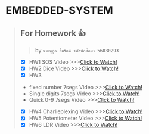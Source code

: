 # EMBEDDED-SYSTEM
 > ## For Homework :+1:
 >>   by `นายนุกูล ลิ้มรัตน์ รหัสนักศึกษา 56030293`
>- [X] HW1 SOS Video >>>[Click to Watch!](https://www.youtube.com/watch?v=BVwoA5EXfAI)
>- [X] HW2 Dice Video >>>[Click to Watch!](https://youtu.be/0j9hswn3UE0)
>- [X] HW3
> - fixed number 7segs Video >>>[Click to Watch!](https://www.youtube.com/watch?v=1ydN9V4ovNo)
> - Single digits 7segs Video >>>[Click to Watch!](https://www.youtube.com/watch?v=45jSI8pAf2o)
> - Quick 0-9 7segs Video >>>[Click to Watch!](https://www.youtube.com/watch?v=XqRFdo70U8g)
>- [X] HW4 Charlieplexing Video >>>[Click to Watch!](https://www.youtube.com/watch?v=_1el_czNE0w)
>- [X] HW5 Potentiometer Video >>>[Click to Watch!](https://www.youtube.com/watch?v=y3vctEenM80)
>- [X] HW6 LDR Video >>>[Click to Watch!](https://www.youtube.com/watch?v=W_1cp9B23Zc)
